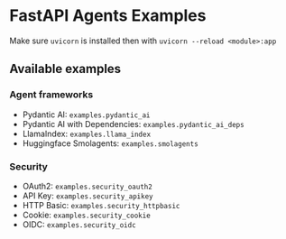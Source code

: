 # FastAPI Agents Examples

Make sure `uvicorn` is installed then with `uvicorn --reload <module>:app`

## Available examples

### Agent frameworks

* Pydantic AI: `examples.pydantic_ai`
* Pydantic AI with Dependencies: `examples.pydantic_ai_deps`
* LlamaIndex: `examples.llama_index`
* Huggingface Smolagents: `examples.smolagents`

### Security

* OAuth2: `examples.security_oauth2`
* API Key: `examples.security_apikey`
* HTTP Basic: `examples.security_httpbasic`
* Cookie: `examples.security_cookie`
* OIDC: `examples.security_oidc`